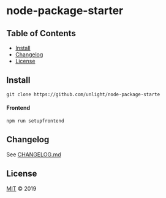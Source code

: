 # node-package-starter

## Table of Contents

-   [Install](#install)
-   [Changelog](#changelog)
-   [License](#license)

## Install

    git clone https://github.com/unlight/node-package-starte

#### Frontend
```
npm run setupfrontend
```

## Changelog

See [CHANGELOG.md](CHANGELOG.md)

## License

[MIT](LICENSE) © 2019
